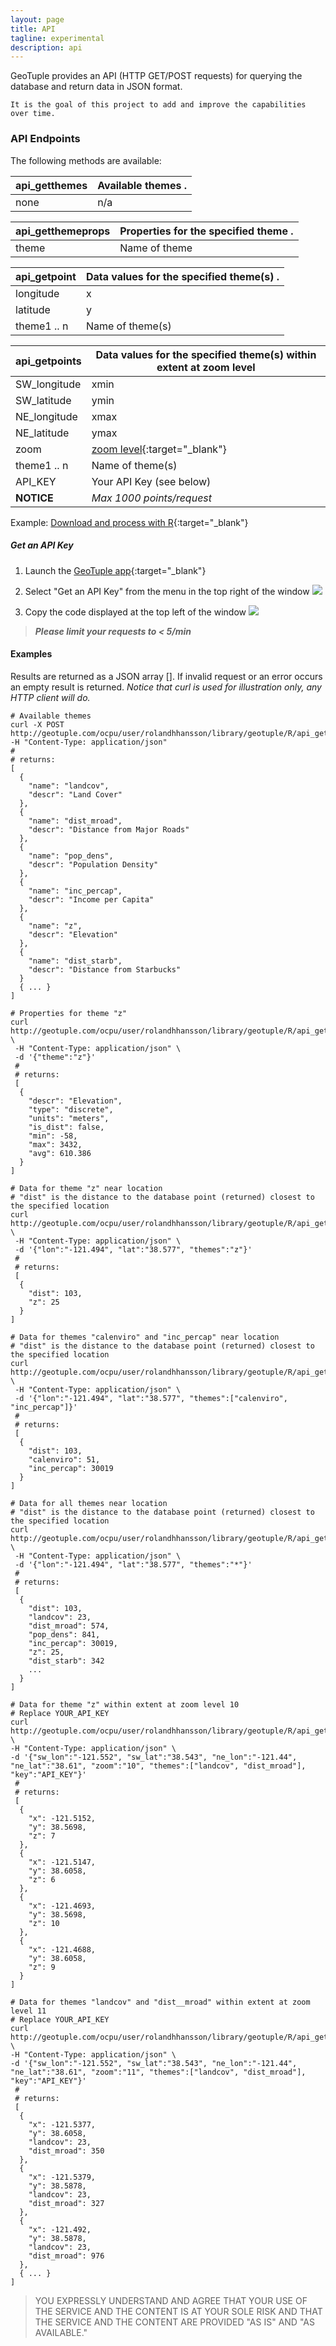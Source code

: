 ```yaml
---
layout: page
title: API
tagline: experimental
description: api
---
```


GeoTuple provides an API (HTTP GET/POST requests) for querying the database and return data in JSON format.

```
It is the goal of this project to add and improve the capabilities over time.
```

### API Endpoints
The following methods are available:

api_getthemes     | Available themes                                                .
----------------- | -------
none              | n/a

api_getthemeprops | Properties for the specified theme                              .
----------------- | -------
theme             | Name of theme

api_getpoint      | Data values for the specified theme(s)                          .
----------------- | -------
longitude         | x
latitude          | y
theme1 .. n       | Name of theme(s) 

api_getpoints     | Data values for the specified theme(s) within extent at zoom level 
----------------- | -------
SW_longitude      | xmin
SW_latitude       | ymin
NE_longitude      | xmax
NE_latitude       | ymax
zoom              | [zoom level](http://wiki.openstreetmap.org/wiki/Zoom_levels){:target="_blank"}
theme1 .. n       | Name of theme(s)
API_KEY           | Your API Key (see below)
**NOTICE**       | _Max 1000 points/request_

Example: [Download and process with R](https://gist.github.com/rhansson/1efb9a1b9bec053aa19d71c67f0e27a3){:target="_blank"}


##### _**Get an API Key**_

1. Launch the [GeoTuple app](http://geotuple.com){:target="_blank"}
2. Select "Get an API Key" from the menu in the top right of the window
  ![](get_api_key.png)

3. Copy the code displayed at the top left of the window
  ![](copy_api_key.png)

> _**Please limit your requests to < 5/min**_

#### Examples
Results are returned as a JSON array []. If invalid request or an error occurs an empty result is returned.
_Notice that curl is used for illustration only, any HTTP client will do._


```
# Available themes
curl -X POST http://geotuple.com/ocpu/user/rolandhhansson/library/geotuple/R/api_getthemes/json -H "Content-Type: application/json"
#
# returns:
[
  {
    "name": "landcov",
    "descr": "Land Cover"
  },
  {
    "name": "dist_mroad",
    "descr": "Distance from Major Roads"
  },
  {
    "name": "pop_dens",
    "descr": "Population Density"
  },
  {
    "name": "inc_percap",
    "descr": "Income per Capita"
  },
  {
    "name": "z",
    "descr": "Elevation"
  },
  {
    "name": "dist_starb",
    "descr": "Distance from Starbucks"
  }
  { ... }
]
```

```
# Properties for theme "z"
curl http://geotuple.com/ocpu/user/rolandhhansson/library/geotuple/R/api_getthemeprops/json \
 -H "Content-Type: application/json" \
 -d '{"theme":"z"}'
 #
 # returns:
 [
  {
    "descr": "Elevation",
    "type": "discrete",
    "units": "meters",
    "is_dist": false,
    "min": -58,
    "max": 3432,
    "avg": 610.386
  }
]
```

```
# Data for theme "z" near location
# "dist" is the distance to the database point (returned) closest to the specified location
curl http://geotuple.com/ocpu/user/rolandhhansson/library/geotuple/R/api_getpoint/json \
 -H "Content-Type: application/json" \
 -d '{"lon":"-121.494", "lat":"38.577", "themes":"z"}'
 #
 # returns:
 [
  {
    "dist": 103,
    "z": 25
  }
]
```

```
# Data for themes "calenviro" and "inc_percap" near location
# "dist" is the distance to the database point (returned) closest to the specified location
curl http://geotuple.com/ocpu/user/rolandhhansson/library/geotuple/R/api_getpoint/json \
 -H "Content-Type: application/json" \
 -d '{"lon":"-121.494", "lat":"38.577", "themes":["calenviro", "inc_percap"]}'
 #
 # returns:
 [
  {
    "dist": 103,
    "calenviro": 51,
    "inc_percap": 30019
  }
]

```

```
# Data for all themes near location
# "dist" is the distance to the database point (returned) closest to the specified location
curl http://geotuple.com/ocpu/user/rolandhhansson/library/geotuple/R/api_getpoint/json \
 -H "Content-Type: application/json" \
 -d '{"lon":"-121.494", "lat":"38.577", "themes":"*"}'
 #
 # returns:
 [
  {
    "dist": 103,
    "landcov": 23,
    "dist_mroad": 574,
    "pop_dens": 841,
    "inc_percap": 30019,
    "z": 25,
    "dist_starb": 342
    ...
  }
]
```

```
# Data for theme "z" within extent at zoom level 10
# Replace YOUR_API_KEY 
curl http://geotuple.com/ocpu/user/rolandhhansson/library/geotuple/R/api_getpoints/json \
-H "Content-Type: application/json" \
-d '{"sw_lon":"-121.552", "sw_lat":"38.543", "ne_lon":"-121.44", "ne_lat":"38.61", "zoom":"10", "themes":["landcov", "dist_mroad"], "key":"API_KEY"}'
 #
 # returns:
 [
  {
    "x": -121.5152,
    "y": 38.5698,
    "z": 7
  },
  {
    "x": -121.5147,
    "y": 38.6058,
    "z": 6
  },
  {
    "x": -121.4693,
    "y": 38.5698,
    "z": 10
  },
  {
    "x": -121.4688,
    "y": 38.6058,
    "z": 9
  }
]
```

```
# Data for themes "landcov" and "dist__mroad" within extent at zoom level 11
# Replace YOUR_API_KEY 
curl http://geotuple.com/ocpu/user/rolandhhansson/library/geotuple/R/api_getpoints/json \
-H "Content-Type: application/json" \
-d '{"sw_lon":"-121.552", "sw_lat":"38.543", "ne_lon":"-121.44", "ne_lat":"38.61", "zoom":"11", "themes":["landcov", "dist_mroad"], "key":"API_KEY"}'
 #
 # returns:
 [
  {
    "x": -121.5377,
    "y": 38.6058,
    "landcov": 23,
    "dist_mroad": 350
  },
  {
    "x": -121.5379,
    "y": 38.5878,
    "landcov": 23,
    "dist_mroad": 327
  },
  {
    "x": -121.492,
    "y": 38.5878,
    "landcov": 23,
    "dist_mroad": 976
  },
  { ... }
]
```

> YOU EXPRESSLY UNDERSTAND AND AGREE THAT YOUR USE OF THE SERVICE AND THE CONTENT IS AT YOUR SOLE RISK AND THAT THE SERVICE AND THE CONTENT ARE PROVIDED "AS IS" AND "AS AVAILABLE."

